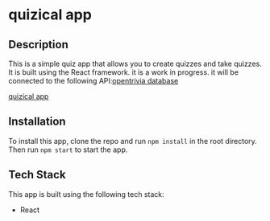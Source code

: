 # quizical app

## Description

This is a simple quiz app that allows you to create quizzes and take quizzes. It is built using the React framework. it is a work in progress. it will be connected to the following API:[opentrivia database](https://opentdb.com/api_config.php)

[quizical app](./public/Quizical.png)

## Installation

To install this app, clone the repo and run `npm install` in the root directory. Then run `npm start` to start the app.

## Tech Stack

This app is built using the following tech stack:

- React
